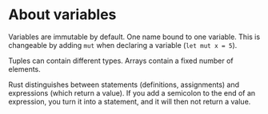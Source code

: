 # About variables

Variables are immutable by default. One name bound to one variable. This is changeable by adding `mut` when declaring a variable (`let mut x = 5`).

Tuples can contain different types.
Arrays contain a fixed number of elements.

Rust distinguishes between statements (definitions, assignments) and expressions (which return a value). If you add a semicolon to the end of an expression, you turn it into a statement, and it will then not return a value.